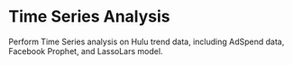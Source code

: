 # Time Series Analysis
Perform Time Series analysis on Hulu trend data, including AdSpend data, Facebook Prophet, and LassoLars model.
